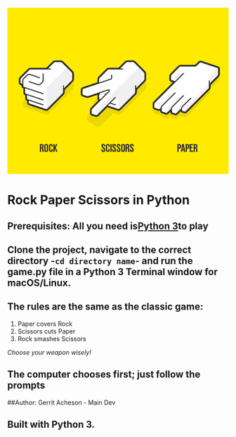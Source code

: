 ![Rock,Paper and Scissors](images/rock_paper_scissors.png "Rock, Paper and Scissors")
# Rock Paper Scissors in Python

## Prerequisites: All you need is[Python 3](https://www.python.org/downloads/)to play

## Clone the project, navigate to the correct directory -`cd directory name`- and run the game.py file in a Python 3 Terminal window for macOS/Linux.

## The rules are the same as the classic game:

1. Paper covers Rock
2. Scissors cuts Paper
3. Rock smashes Scissors

*Choose your weapon wisely!*

## The computer chooses first; just follow the prompts

##Author: Gerrit Acheson - Main Dev

## Built with Python 3.
